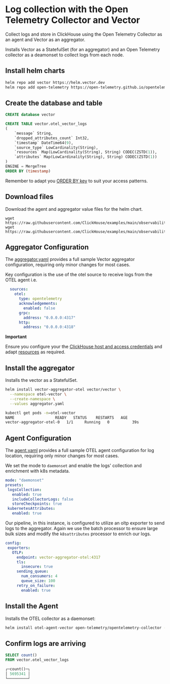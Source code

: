 # Log collection with the Open Telemetry Collector and Vector

Collect logs and store in ClickHouse using the Open Telemetry Collector as an agent and Vector as an aggregator.

Installs Vector as a StatefulSet (for an aggregator) and an Open Telemetry collector as a deamonset to collect logs from each node.


## Install helm charts

```bash
helm repo add vector https://helm.vector.dev
helm repo add open-telemetry https://open-telemetry.github.io/opentelemetry-helm-charts
```

## Create the database and table

```sql
CREATE database vector

CREATE TABLE vector.otel_vector_logs
(
    `message` String,
    `dropped_attributes_count` Int32,
    `timestamp` DateTime64(9),
    `source_type` LowCardinality(String),
    `resources` Map(LowCardinality(String), String) CODEC(ZSTD(1)),
    `attributes` Map(LowCardinality(String), String) CODEC(ZSTD(1))
)
ENGINE = MergeTree
ORDER BY (timestamp)
```

Remember to adapt you [ORDER BY key](https://clickhouse.com/docs/en/guides/improving-query-performance/sparse-primary-indexes/sparse-primary-indexes-intro) to suit your access patterns.

## Download files

Download the agent and aggregator value files for the helm chart.

```
wget https://raw.githubusercontent.com/ClickHouse/examples/main/observability/logs/kubernetes/otel_to_vector/agent.yaml
wget https://raw.githubusercontent.com/ClickHouse/examples/main/observability/logs/kubernetes/otel_to_vector/aggregator.yaml
```

## Aggregator Configuration

The [aggregator.yaml](./aggregator.yaml) provides a full sample Vector aggregator configuration, requiring only minor changes for most cases.

Key configuration is the use of the otel source to receive logs from the OTEL agent i.e.

```yaml
  sources:
    otel:
      type: opentelemetry
      acknowledgements:
        enabled: false
      grpc:
        address: "0.0.0.0:4317"
      http:
        address: "0.0.0.0:4318"
```

**Important**

Ensure you configure your the [ClickHouse host and access credentials](./aggregator.yaml#L313-L324) and adapt [resources](./aggregator.yaml#L173) as required.

## Install the aggregator

Installs the vector as a StatefulSet.

```bash
helm install vector-aggregator-otel vector/vector \
  --namespace otel-vector \
  --create-namespace \
  --values aggregator.yaml

kubectl get pods -n=otel-vector
NAME                  READY   STATUS    RESTARTS   AGE
vector-aggregator-otel-0   1/1     Running   0          39s
```

## Agent Configuration

The [agent.yaml](./agent.yaml) provides a full sample OTEL agent configuration for log location, requiring only minor changes for most cases.

We set the mode to `daemonset` and enable the logs' collection and enrichment with k8s metadata.

```yaml
mode: "daemonset"
presets:
 logsCollection:
   enabled: true
   includeCollectorLogs: false
   storeCheckpoints: true
 kubernetesAttributes:
   enabled: true
```

Our pipeline, in this instance, is configured to utilize an oltp exporter to send logs to the aggregator. Again we use the batch processor to ensure large bulk sizes and modify the `k8sattributes` processor to enrich our logs.

```yaml
config:
 exporters:
   OTLP:
     endpoint: vector-aggregator-otel:4317
     tls:
       insecure: true
     sending_queue:
       num_consumers: 4
       queue_size: 100
     retry_on_failure:
       enabled: true
```

## Install the Agent

Installs the OTEL collector as a daemonset:

```bash
helm install otel-agent-vector open-telemetry/opentelemetry-collector --values agent.yaml --namespace otel-vector
```

## Confirm logs are arriving

```sql
SELECT count()
FROM vector.otel_vector_logs

┌─count()─┐
│ 5695341 │
└─────────┘
```
